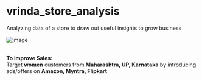 # vrinda_store_analysis
Analyzing data of a store to draw out useful insights to grow business

![image](https://github.com/user-attachments/assets/54cec86c-3080-494b-a9ce-ba3ae4667027)

<br>
<b>To improve Sales:</b><br>
Target <b>women</b> customers from <b>Maharashtra, UP, Karnataka</b> by introducing ads/offers on <b>Amazon, Myntra, Flipkart</b>

